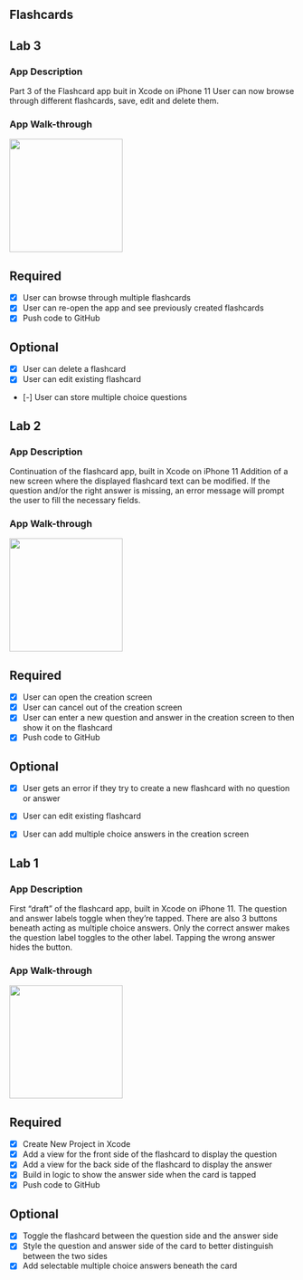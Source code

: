 ## Flashcards

## Lab 3

### App Description
Part 3 of the Flashcard app buit in Xcode on iPhone 11
User can now browse through different flashcards, save, edit and delete them.

### App Walk-through
<img src="http://g.recordit.co/SHPi6pg0kF.gif" width=200><br>

## Required
- [x] User can browse through multiple flashcards
- [x] User can re-open the app and see previously created flashcards
- [x] Push code to GitHub
## Optional
- [x] User can delete a flashcard
- [x] User can edit existing flashcard
- [-] User can store multiple choice questions


## Lab 2

### App Description
Continuation of the flashcard app, built in Xcode on iPhone 11
Addition of a new screen where the displayed flashcard text can be modified. If the question and/or the right answer is missing, an error message will prompt the user to fill the necessary fields.

### App Walk-through
<img src="https://recordit.co/O3j3QcAJCk.gif" width=200><br>

## Required
- [x] User can open the creation screen
- [x] User can cancel out of the creation screen
- [x] User can enter a new question and answer in the creation screen to then show it on the flashcard
- [x] Push code to GitHub
## Optional
- [x] User gets an error if they try to create a new flashcard with no question or answer
- [x] User can edit existing flashcard
- [x] User can add multiple choice answers in the creation screen


## Lab 1

### App Description
First “draft” of the flashcard app, built in Xcode on iPhone 11.
The question and answer labels toggle when they’re tapped.
There are also 3 buttons beneath acting as multiple choice answers. Only the correct answer makes the question label toggles to the other label. Tapping the wrong answer hides the button. 

### App Walk-through
<img src="http://g.recordit.co/IVeinPOfLL.gif" width=200><br>

## Required
- [x] Create New Project in Xcode
- [x] Add a view for the front side of the flashcard to display the question
- [x] Add a view for the back side of the flashcard to display the answer
- [x] Build in logic to show the answer side when the card is tapped
- [x] Push code to GitHub
## Optional
- [x] Toggle the flashcard between the question side and the answer side
- [x] Style the question and answer side of the card to better distinguish between the two sides
- [x] Add selectable multiple choice answers beneath the card
